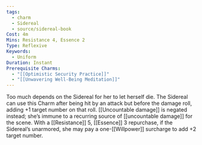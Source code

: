 ```yaml
---
tags:
  - charm
  - Sidereal
  - source/sidereal-book
Cost: 4m
Mins: Resistance 4, Essence 2
Type: Reflexive
Keywords:
  - Uniform
Duration: Instant
Prerequisite Charms:
  - "[[Optimistic Security Practice]]"
  - "[[Unwavering Well-Being Meditation]]"
---
```

Too much depends on the Sidereal for her to let herself die. The Sidereal can use this Charm after being hit by an attack but before the damage roll, adding +1 target number on that roll. [[Uncountable damage]] is negated instead; she’s immune to a recurring source of [[uncountable damage]] for the scene. With a [[Resistance]] 5, [[Essence]] 3 repurchase, if the Sidereal’s unarmored, she may pay a one-[[Willpower]] surcharge to add +2 target number.